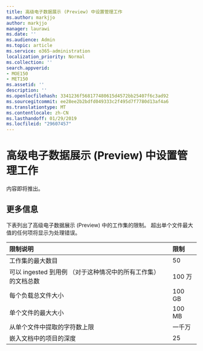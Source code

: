 ```yaml
---
title: 高级电子数据展示 (Preview) 中设置管理工作
ms.author: markjjo
author: markjjo
manager: laurawi
ms.date: ''
ms.audience: Admin
ms.topic: article
ms.service: o365-administration
localization_priority: Normal
ms.collection: ''
search.appverid:
- MOE150
- MET150
ms.assetid: ''
description: ''
ms.openlocfilehash: 3341236f568177480615d4572bb25407f6c3ad92
ms.sourcegitcommit: ee28ee2b2bdfd049333c2f495d7f7780d13af4a6
ms.translationtype: MT
ms.contentlocale: zh-CN
ms.lasthandoff: 01/29/2019
ms.locfileid: "29607457"
---
```

# <a name="managing-working-sets-in-advanced-ediscovery-preview"></a>高级电子数据展示 (Preview) 中设置管理工作  

内容即将推出。

## <a name="more-information"></a>更多信息

下表列出了高级电子数据展示 (Preview) 中的工作集的限制。 超出单个文件最大值的任何项将显示为处理错误。
    
  |**限制说明**|**限制**|
  |:-----|:-----|
  |工作集的最大数目  <br/> |50  <br/> |
  |可以 ingested 到用例 （对于这种情况中的所有工作集） 的文档总数  <br/> |100 万  <br/> |
  |每个负载总文件大小  <br/> |100 GB  <br/> |
  |单个文件的最大大小   <br/> |100 MB  <br/> |
  |从单个文件中提取的字符数上限  <br/> |一千万  <br/> |
  |嵌入文档中的项目的深度  <br/> |25  <br/> |
  


